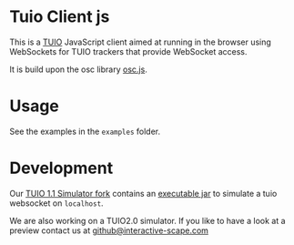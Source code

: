 # Tuio Client js

This is a [TUIO](http://tuio.org/) JavaScript client aimed at running in the browser using WebSockets for TUIO trackers that provide WebSocket access.

It is build upon the osc library [osc.js](https://github.com/colinbdclark/osc.js).

# Usage
See the examples in the `examples` folder.

# Development
Our [TUIO 1.1 Simulator fork](https://github.com/paul-peters/TUIO11_Simulator) contains an [executable jar](https://github.com/paul-peters/TUIO11_Simulator/tree/master/release/TUIO_Simulator_WS) to simulate a tuio websocket on `localhost`.

We are also working on a TUIO2.0 simulator. If you like to have a look at a preview contact us at github@interactive-scape.com
